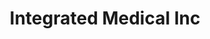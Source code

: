 ---
title: "Integrated Medical Inc"
url: /centennial/integrated-medical-inc/
shop: medical supply
---